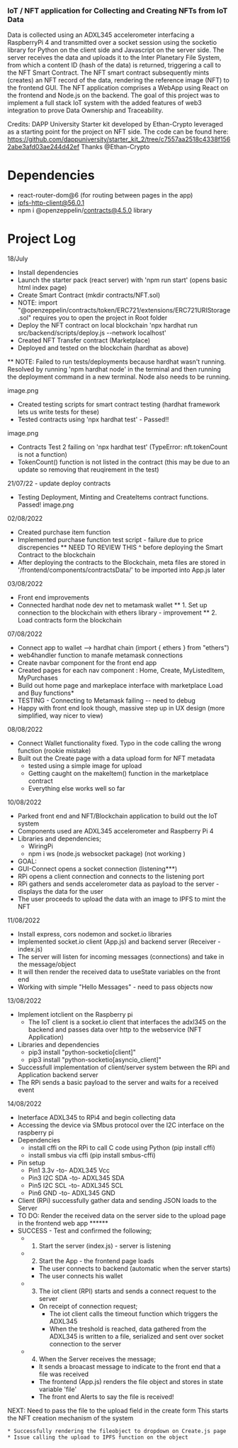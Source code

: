 ### IoT / NFT application for Collecting and Creating NFTs from IoT Data

Data is collected using an ADXL345 accelerometer interfacing a RaspberryPi 4 and transmitted over a socket session using the socketio library for Python on the client side and Javascript on the server side. The server receives the data and uploads it to the Inter Planetary File System, from which a content ID (hash of the data) is returned, triggering a call to the NFT Smart Contract. The NFT smart contract subsequently mints (creates) an NFT record of the data, rendering the reference image (NFT) to the frontend GUI. The NFT application comprises a WebApp using React on the frontend and Node.js on the backend. The goal of this project was to implement a full stack IoT system with the added features of web3 integration to prove Data Ownership and Traceability.

Credits: 
DAPP University Starter kit developed by Ethan-Crypto leveraged as a starting point for the project on NFT side. The code can be found here: https://github.com/dappuniversity/starter_kit_2/tree/c7557aa2518c4338f1562abe3afd03ae244d42ef
Thanks @Ethan-Crypto


# Dependencies
* react-router-dom@6 (for routing between pages in the app)
* ipfs-http-client@56.0.1
* npm i @openzeppelin/contracts@4.5.0 library


# Project Log

18/July

* Install dependencies
* Launch the starter pack (react server) with 'npm run start' (opens basic html index page)
* Create Smart Contract (mkdir contracts/NFT.sol)
* NOTE: import "@openzeppelin/contracts/token/ERC721/extensions/ERC721URIStorage.sol" requires you to open the project in Root folder
* Deploy the NFT contract on local blockchain 'npx hardhat run src/backend/scripts/deploy.js --network localhost'
* Created NFT Transfer contract (Marketplace)
* Deployed and tested on the blockchain (hardhat as above)

** NOTE: Failed to run tests/deployments because hardhat wasn't running. Resolved by running 'npm hardhat node' in the terminal and then running the deployment command in a new terminal. Node also needs to be running. 

image.png

* Created testing scripts for smart contract testing (hardhat framework lets us write tests for these)
* Tested contracts using 'npx hardhat test' - Passed!!

image.png

* Contracts Test 2 failing on 'npx hardhat test' (TypeError: nft.tokenCount is not a function)
* TokenCount() function is not listed in the contract (this may be due to an update so removing that reuqirement in the test)


21/07/22 - update deploy contracts

* Testing Deployment, Minting and CreateItems contract functions. Passed!
image.png

02/08/2022
* Created purchase item function
* Implemented purchase function test script - failure due to price discrepencies
** NEED TO REVIEW THIS ^ before deploying the Smart Contract to the blockchain
* After deploying the contracts to the Blockchain, meta files are stored in '/frontend/components/contractsData/' to be imported into App.js later


03/08/2022
* Front end improvements
* Connected hardhat node dev net to metamask wallet
** 1. Set up connection to the blockchain with ethers library - improvement
** 2. Load contracts form the blockchain


07/08/2022
* Connect app to wallet --> hardhat chain (import { ethers }  from "ethers")
* web4handler function to manafe metamask connections
* Create navbar component for the front end app
* Created pages for each nav component : Home, Create, MyListedItem, MyPurchases
* Build out home page and markeplace interface with marketplace Load and Buy functions*
* TESTING - Connecting to Metamask failing -- need to debug
* Happy with front end look though, massive step up in UX design (more simplified, way nicer to view)

08/08/2022
* Connect Wallet functionality fixed. Typo in the code calling the wrong function (rookie mistake)
* Built out the Create page with a data upload form for NFT metadata
    * tested using a simple image for upload
    * Getting caught on the makeItem() function in the marketplace contract
    * Everything else works well so far


10/08/2022
* Parked front end and NFT/Blockchain application to build out the IoT system
* Components used are ADXL345 accelerometer and Raspberry Pi 4
* Libraries and dependencies;
    * WiringPi
    * npm i ws (node.js websocket package) (not working )
* GOAL: 
* GUI-Connect opens a socket connection (listening***)
* RPi opens a client connection and connects to the listening port
* RPi gathers and sends accelerometer data as payload to the server - displays the data for the user
* The user proceeds to upload the data with an image to IPFS to mint the NFT

11/08/2022
* Install express, cors nodemon and socket.io libraries
* Implemented socket.io client (App.js) and backend server (Receiver - index.js)
* The server will listen for incoming messages (connections) and take in the message/object
* It will then render the received data to useState variables on the front end
* Working with simple "Hello Messages" - need to pass objects now

13/08/2022
* Implement iotclient on the Raspberry pi
    * The IoT client is a socket.io client that interfaces the adxl345 on the backend and passes data over http to the webservice (NFT Application)
* Libraries and dependencies
    * pip3 install "python-socketio[client]"
    * pip3 install "python-socketio[asyncio_client]"
* Successfull implementation of client/server system between the RPi and Application backend server
* The RPi sends a basic payload to the server and waits for a received event


14/08/2022
* Ineterface ADXL345 to RPi4 and begin collecting data
* Accessing the device via SMbus protocol over the I2C interface on the raspberry pi
* Dependencies
    * install cffi on the RPi to call C code using Python (pip install cffi)
    * install smbus via cffi (pip install smbus-cffi)
* Pin setup  
    * Pin1 3.3v -to-  ADXL345 Vcc
    * Pin3 I2C SDA -to- ADXL345 SDA
    * Pin5 I2C SCL -to- ADXL345 SCL
    * Pin6 GND -to- ADXL345 GND
* Client (RPi) successfully gather data and sending JSON loads to the Server
* TO DO: Render the received data on the server side to the upload page in the frontend web app ******
* SUCCESS - Test and confirmed the following;
	- 1. Start the server (index.js) - server is listening
	- 2. Start the App - the frontend page loads
		- The user connects to backend (automatic when the server starts)
		- The user connects his wallet

	- 3. The iot client (RPI) starts and sends a connect request to the server
		- On receipt of connection request;
			- The iot client calls the timeout function which triggers the ADXL345
			- When the treshold is reached, data gathered from the ADXL345 is written to a file, serialized and sent over socket connection to the server

	- 4. When the Server receives the message;
		- It sends a broacast message to indicate to the front end that a file was received
		- The frontend (App.js) renders the file object and stores in state variable 'file'
		- The front end Alerts to say the file is received!

NEXT: Need to pass the file to the upload field in the create form
	This starts the NFT creation mechanism  of the system	

    * Successfully rendering the fileobject to dropdown on Create.js page
    * Issue calling the upload to IPFS function on the object
